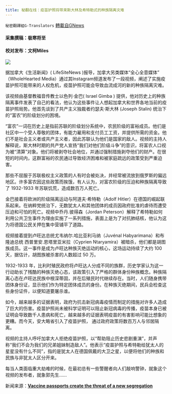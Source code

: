 ```yaml
---
title: 秘翻在线：疫苗护照将带来斯大林及希特勒式的种族隔离灾难
---
```

`秘密翻譯組G-Translators` [轉載自GNews](https://gnews.org/zh-hans/1549902/)

#### 采集撰稿：极寒将至

#### 校对发布：文柯Miles

![](https://assets.gnews.org/wp-content/uploads/2021/09/sadf56g4r894g8945hy896k48899afergr.jpg)

据加拿大《生活新闻》( LifeSiteNews )报导，加拿大另类媒体“全心全意媒体” （WholeHearted Media）通过其Instagram频道发布了一段视频，阐述了实施疫苗护照可能带来的人权危机，疫苗护照可能会导致血流成河的新的种族隔离灾难。

该视频由基督教福音传教士以色列·金巴( Israel Gimba ) 提供，他对历史上的种族隔离事件发表了自己的看法，他认为这些事件让人想起加拿大和世界各地当前的疫苗护照局势。他首先谈到了共产主义独裁者约瑟夫·斯大林 (Joseph Stalin) 统治下的“富农”的阶级划分的困境。

“富农”一词在历史上是指前苏联的阶级划分系统中，农民阶级的富裕成员。他们是社区中一个受人尊敬的团体，有能力雇用和支付员工工资，并提供所需的资金。他们不是社会主义者或共产主义者，因此苏联认为他们是国家的敌人。视频的主持人解释说，斯大林时期的共产党人宣扬“我们对他们阶级斗争”的意识，将富农人口视为被“清算”对象。他们将被剥夺社会地位，并通过强制措施剥夺他们的财产。在很短的时间内，这群富裕的农民通过导致经济困难和被家庭疏远的政策受到严重迫害。

那些不屈服于苏联极权主义政策的人有时会被处决，并经常被流放到俄罗斯的偏远地区。许多富农因这些政策而挨饿，有人认为，对富农阶级的压迫和种族隔离导致了 1932-1933 年苏联饥荒，造成数百万人死亡。

金巴接着将欧洲的阶级隔离运动与阿道夫·希特勒（Adolf Hitler）在德国的崛起联系起来。在纳粹党统治下，无数犹太人和其他团体的成员因政府批准的虐待而遭受压迫和可怕的死亡。视频中乔丹.彼得森（Jordan Peterson）解释了希特勒如何利用公共卫生事件为理由实施了一系列措施，表面上是为了对抗肺结核，他认为这为将德国公民关押在集中营铺平了道路。

视频接着提到卢旺达总统尤韦纳尔.哈比亚利马纳（Juvénal Habyarimana）和布隆迪总统 西普里安.恩塔里亚米拉（Cyprien Ntaryamira）被暗杀，他们都是胡图族成员。这一事件是成为卢旺达种族灭绝运动的核心，这场运动持续了大约 100 天，据估计，胡图族被杀害的人数超过 50 万。

1932-1933 年，比利时殖民政府将卢旺达人分成不同的族群，历史学家认为这一行动助长了残酷的种族灭绝心态，该政策引入了严格的群体身份种族概念。种族隔离心态在卢旺达民族中根深蒂固，并在后殖民时代继续存在。当时，人们随身携带团体身份证，显示他们作为特定团体成员的身份。在种族灭绝期间，民兵会检查这些身份证件，以便知道要屠杀谁。

如今，越来越多的证据表明，政府为抗击新冠病毒疫情而制定的措施对许多人造成了巨大的伤害。疫苗护照尚未被科学证明可以阻止新冠病毒的传播，疫苗本身已被证明会导致数千人患病和死亡，越来越多的证据表明疫苗的有害影响可能比想象的更糟。而今天，安大略省引入了疫苗护照， 通过政府政策将数百万人与邻居隔离。

视频的主持人呼吁加拿大人拒绝疫苗护照，以“帮助阻止历史悲剧重演”，并声称“我们不会为我们的兄弟姐妹制造敌人”。他表示“疫苗护照与希特勒给犹太人的星星没有什么不同”，指的是犹太人在德国佩戴的大卫之星，以便将他们的种族和民族与非犹太人区分开来。

每当人类面临重大劫难的时候，在最初总有一些警醒者向人们敲响警钟，就象这个视频的发布者，就象郭先生……

新闻来源：**[Vaccine passports create the threat of a new segregation](https://www.lifesitenews.com/news/vaccine-passports-the-new-segregation/)**
